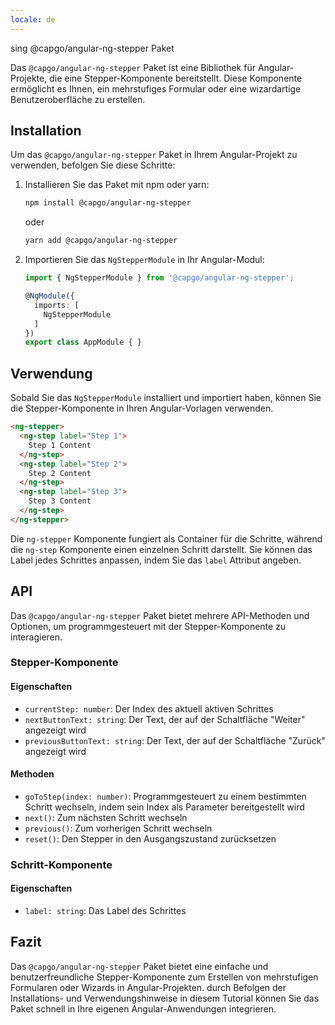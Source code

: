 ```yaml
---
locale: de
---
```


sing @capgo/angular-ng-stepper Paket

Das `@capgo/angular-ng-stepper` Paket ist eine Bibliothek für Angular-Projekte, die eine Stepper-Komponente bereitstellt. Diese Komponente ermöglicht es Ihnen, ein mehrstufiges Formular oder eine wizardartige Benutzeroberfläche zu erstellen.

## Installation

Um das `@capgo/angular-ng-stepper` Paket in Ihrem Angular-Projekt zu verwenden, befolgen Sie diese Schritte:

1. Installieren Sie das Paket mit npm oder yarn:

   ```bash
   npm install @capgo/angular-ng-stepper
   ```

   oder

   ```bash
   yarn add @capgo/angular-ng-stepper
   ```

2. Importieren Sie das `NgStepperModule` in Ihr Angular-Modul:

   ```typescript
   import { NgStepperModule } from '@capgo/angular-ng-stepper';
   
   @NgModule({
     imports: [
       NgStepperModule
     ]
   })
   export class AppModule { }
   ```

## Verwendung

Sobald Sie das `NgStepperModule` installiert und importiert haben, können Sie die Stepper-Komponente in Ihren Angular-Vorlagen verwenden.

```html
<ng-stepper>
  <ng-step label="Step 1">
    Step 1 Content
  </ng-step>
  <ng-step label="Step 2">
    Step 2 Content
  </ng-step>
  <ng-step label="Step 3">
    Step 3 Content
  </ng-step>
</ng-stepper>
```

Die `ng-stepper` Komponente fungiert als Container für die Schritte, während die `ng-step` Komponente einen einzelnen Schritt darstellt. Sie können das Label jedes Schrittes anpassen, indem Sie das `label` Attribut angeben.

## API

Das `@capgo/angular-ng-stepper` Paket bietet mehrere API-Methoden und Optionen, um programmgesteuert mit der Stepper-Komponente zu interagieren.

### Stepper-Komponente

#### Eigenschaften

- `currentStep: number`: Der Index des aktuell aktiven Schrittes
- `nextButtonText: string`: Der Text, der auf der Schaltfläche "Weiter" angezeigt wird
- `previousButtonText: string`: Der Text, der auf der Schaltfläche "Zurück" angezeigt wird

#### Methoden

- `goToStep(index: number)`: Programmgesteuert zu einem bestimmten Schritt wechseln, indem sein Index als Parameter bereitgestellt wird
- `next()`: Zum nächsten Schritt wechseln
- `previous()`: Zum vorherigen Schritt wechseln
- `reset()`: Den Stepper in den Ausgangszustand zurücksetzen

### Schritt-Komponente

#### Eigenschaften

- `label: string`: Das Label des Schrittes

## Fazit

Das `@capgo/angular-ng-stepper` Paket bietet eine einfache und benutzerfreundliche Stepper-Komponente zum Erstellen von mehrstufigen Formularen oder Wizards in Angular-Projekten. durch Befolgen der Installations- und Verwendungshinweise in diesem Tutorial können Sie das Paket schnell in Ihre eigenen Angular-Anwendungen integrieren.